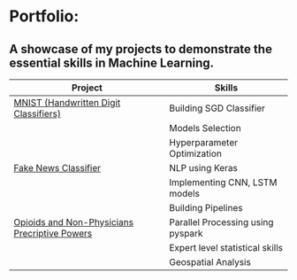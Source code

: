 # Portfolio: 
## A showcase of my projects to demonstrate the essential skills in Machine Learning.
 
 | Project | Skills | 
 |---| ---|
 |<a href='https://github.com/arshsinghphd/Portfolio/tree/main/MNIST'>MNIST (Handwritten Digit Classifiers)</a>|  Building SGD Classifier |
 | |Models Selection|
 ||Hyperparameter Optimization |
 |<a href='https://github.com/arshsinghphd/Portfolio/tree/main/FakeNewsClassifier'>Fake News Classifier</a> | NLP using Keras |
 || Implementing CNN, LSTM models|
 || Building Pipelines |
 |<a href='https://github.com/arshsinghphd/Portfolio/tree/main/OpioidsAndNonPhysicians'>Opioids and Non-Physicians Precriptive Powers</a>| Parallel Processing using pyspark|
 ||Expert level statistical skills|
 ||Geospatial Analysis |
 
 
 
